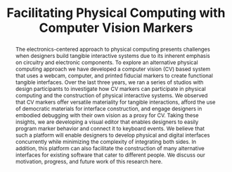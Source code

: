 ---
number: 53
title: "Facilitating Physical Computing with Computer Vision Markers"

author0_name: Clement Zheng
author0_affiliation: National University of Singapore

author1_name: Peter Gyory
author1_affiliation: University of Colorado, Boulder

author2_name: Ellen Yi-Luen Do
author2_affiliation: University of Colorado, Boulder


abstract: "The electronics-centered approach to physical computing presents challenges when designers build tangible interactive systems due to its inherent emphasis on circuitry and electronic components. To explore an alternative physical computing approach we have developed a computer vision (CV) based system that uses a webcam, computer, and printed fiducial markers to create functional tangible interfaces. Over the last three years, we ran a series of studios with design participants to investigate how CV markers can participate in physical computing and the construction of physical interactive systems. We observed that CV markers offer versatile materiality for tangible interactions, afford the use of democratic materials for interface construction, and engage designers in embodied debugging with their own vision as a proxy for CV. Taking these insights, we are developing a visual editor that enables designers to easily program marker behavior and connect it to keyboard events. We believe that such a platform will enable designers to develop physical and digital interfaces concurrently while minimizing the complexity of integrating both sides. In addition, this platform can also facilitate the construction of many alternative interfaces for existing software that cater to different people. We discuss our motivation, progress, and future work of this research here."

pdf: 
---